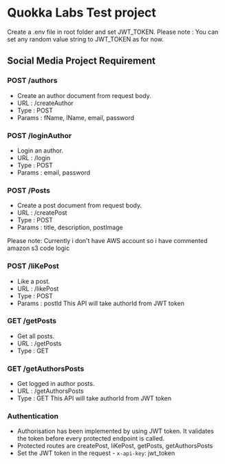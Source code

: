 # Quokka Labs Test project

Create a .env file in root folder and set JWT_TOKEN.
Please note : You can set any random value string to JWT_TOKEN as for now.

## Social Media Project Requirement

### POST /authors

- Create an author document from request body.
- URL : /createAuthor
- Type : POST
- Params : fName, lName, email, password

### POST /loginAuthor

- Login an author.
- URL : /login
- Type : POST
- Params : email, password

### POST /Posts

- Create a post document from request body.
- URL : /createPost
- Type : POST
- Params : title, description, postImage

Please note: Currently i don't have AWS account so i have commented amazon s3 code logic

### POST /liKePost

- Like a post.
- URL : /likePost
- Type : POST
- Params : postId
  This API will take authorId from JWT token

### GET /getPosts

- Get all posts.
- URL : /getPosts
- Type : GET

### GET /getAuthorsPosts

- Get logged in author posts.
- URL : /getAuthorsPosts
- Type : GET
  This API will take authorId from JWT token

### Authentication

- Authorisation has been implemented by using JWT token. It validates the token before every protected endpoint is called.
- Protected routes are createPost, liKePost, getPosts, getAuthorsPosts
- Set the JWT token in the request - `x-api-key`: jwt_token
